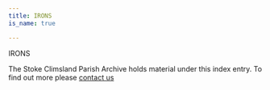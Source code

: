 ```yaml
---
title: IRONS
is_name: true

---
```


IRONS


The Stoke Climsland Parish Archive holds material under this index entry. To find out more please [contact us](/contact/)

